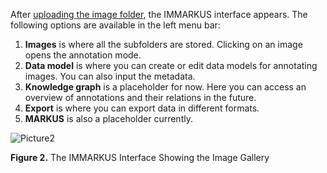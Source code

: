 After [uploading the image folder](https://github.com/rsimon/immarkus/wiki/t_02-Getting-Started), the IMMARKUS interface appears. The following options are available in the left menu bar:

1.	**Images** is where all the subfolders are stored. Clicking on an image opens the annotation mode.
2.	**Data model** is where you can create or edit data models for annotating images. You can also input the metadata.
3.	**Knowledge graph** is a placeholder for now. Here you can access an overview of annotations and their relations in the future.
4.	**Export** is where you can export data in different formats.
5.	**MARKUS** is also a placeholder currently.


![Picture2](https://github.com/rsimon/immarkus/assets/128056738/6a94da2e-0e02-4e24-ab65-b1b4f3ece46b)

**Figure 2.** The IMMARKUS Interface Showing the Image Gallery